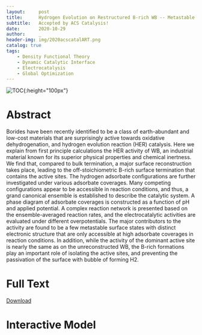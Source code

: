 ```yaml
---
layout:     post
title:      Hydrogen Evolution on Restructured B-rich WB -- Metastable Surface States and Isolated Active Sites
subtitle:   Accepted by ACS Catalysis!
date:       2020-10-29
author:     _
header-img: img/2020acscatalART.png
catalog: true
tags:
    - Density Functional Theory
    - Dynamic Catalytic Interface
    - Electrocatalysis
    - Global Optimization
---
```


![TOC](../../../../img/2020acscatalTOC.png){:height="100px"}

# Abstract
Borides have been recently identified to be a class of earth-abundant and low-cost materials that are surprisingly active towards oxidative dehydrogenation, and hydrogen evolution reaction (HER) catalysis. Here we explain from first principle calculations the HER activity of WB, an industrial material known for its superior physical properties and chemical inertness. We find that, compared to bulk termination, a major surface reconstruction takes place, leading to the off-stoichiometric B-rich surface termination that contains the active sites. The hydrogen adsorbate configurations are further investigated under various adsorbate coverages. Many competing configurations appear to be accessible in reaction conditions, and thus, a grand canonical ensemble is established to describe the catalytic system. A phase diagram of adsorbate coverages is constructed as a function of pH and applied potential. A complex reaction network is presented based on the ensemble-averaged reaction rates, and the electrocatalytic activities are evaluated under different overpotentials. The major contributors to the activity are found to be a few metastable surface states with distinct electronic structure that are only accessible at high adsorbate coverages in reaction conditions. In addition, while the activity of the dominant active site is nearly the same as on the unreconstructed WB, the B-rich formations play an important role of isolating the active sites, and preventing the passivation of the surface with bubble of forming H2.



# Full Text

[Download](../../../../docs/2020acscatal.pdf "Download")



# Interactive Model
<html>

<head>
<script src="https://3Dmol.csb.pitt.edu/build/3Dmol-min.js"></script>
</head>
<div id="container-01" class="mol-container">
</div>
<style>
.mol-container {
  width: 100%;
  height: 400px;
  position: relative;
}
</style>
<script>
$(function() {
	let element = $('#container-01');
	let config = { backgroundColor : 'white' };
	let viewer = $3Dmol.createViewer( element, config );
	viewer.addModel("CRYST1   12.482   12.482   31.510  90.00  90.00  90.00 P 1\nMODEL     1\nATOM      1    B MOL     1       2.352   5.201  27.611  1.00  0.00           B  \nATOM      2    B MOL     1       3.635   3.925  27.611  1.00  0.00           B  \nATOM      3    B MOL     1       2.376   2.634  27.611  1.00  0.00           B  \nATOM      4    B MOL     1       1.068   3.900  27.611  1.00  0.00           B  \nATOM      5    B MOL     1       0.800   0.800  22.730  1.00  0.00           B  \nATOM      6    B MOL     1       0.800   3.915  22.730  1.00  0.00           B  \nATOM      7    B MOL     1       3.915   0.800  22.730  1.00  0.00           B  \nATOM      8    B MOL     1       3.915   3.915  22.730  1.00  0.00           B  \nATOM      9    B MOL     1       2.358   2.358  14.291  1.00  0.00           B  \nATOM     10    B MOL     1       2.358   5.472  14.291  1.00  0.00           B  \nATOM     11    B MOL     1       5.472   2.358  14.291  1.00  0.00           B  \nATOM     12    B MOL     1       5.472   5.472  14.291  1.00  0.00           B  \nATOM     13    B MOL     1       0.800   2.358  26.761  1.00  0.00           B  \nATOM     14    B MOL     1       0.800   5.472  26.761  1.00  0.00           B  \nATOM     15    B MOL     1       3.915   2.358  26.761  1.00  0.00           B  \nATOM     16    B MOL     1       3.915   5.472  26.761  1.00  0.00           B  \nATOM     17    B MOL     1       2.358   0.800  18.524  1.00  0.00           B  \nATOM     18    B MOL     1       2.358   3.915  18.524  1.00  0.00           B  \nATOM     19    B MOL     1       5.472   0.800  18.524  1.00  0.00           B  \nATOM     20    B MOL     1       5.472   3.915  18.524  1.00  0.00           B  \nATOM     21    B MOL     1       2.358   0.800  23.802  1.00  0.00           B  \nATOM     22    B MOL     1       2.358   3.915  23.802  1.00  0.00           B  \nATOM     23    B MOL     1       5.472   0.800  23.802  1.00  0.00           B  \nATOM     24    B MOL     1       5.472   3.915  23.802  1.00  0.00           B  \nATOM     25    B MOL     1       0.800   2.358  15.363  1.00  0.00           B  \nATOM     26    B MOL     1       0.800   5.472  15.363  1.00  0.00           B  \nATOM     27    B MOL     1       3.915   2.358  15.363  1.00  0.00           B  \nATOM     28    B MOL     1       3.915   5.472  15.363  1.00  0.00           B  \nATOM     29    B MOL     1       2.358   2.358  19.569  1.00  0.00           B  \nATOM     30    B MOL     1       2.358   5.472  19.569  1.00  0.00           B  \nATOM     31    B MOL     1       5.472   2.358  19.569  1.00  0.00           B  \nATOM     32    B MOL     1       5.472   5.472  19.569  1.00  0.00           B  \nATOM     33    B MOL     1       0.800   0.800  11.331  1.00  0.00           B  \nATOM     34    B MOL     1       0.800   3.915  11.331  1.00  0.00           B  \nATOM     35    B MOL     1       3.915   0.800  11.331  1.00  0.00           B  \nATOM     36    B MOL     1       3.915   3.915  11.331  1.00  0.00           B  \nATOM     37    W MOL     1       0.800   0.800  20.266  1.00  0.00           W  \nATOM     38    W MOL     1       0.800   3.915  20.266  1.00  0.00           W  \nATOM     39    W MOL     1       3.915   0.800  20.266  1.00  0.00           W  \nATOM     40    W MOL     1       3.915   3.915  20.266  1.00  0.00           W  \nATOM     41    W MOL     1       2.358   2.358  11.797  1.00  0.00           W  \nATOM     42    W MOL     1       2.358   5.472  11.797  1.00  0.00           W  \nATOM     43    W MOL     1       5.472   2.358  11.797  1.00  0.00           W  \nATOM     44    W MOL     1       5.472   5.472  11.797  1.00  0.00           W  \nATOM     45    W MOL     1       0.800   2.358  24.465  1.00  0.00           W  \nATOM     46    W MOL     1       0.800   5.472  24.465  1.00  0.00           W  \nATOM     47    W MOL     1       3.915   2.358  24.465  1.00  0.00           W  \nATOM     48    W MOL     1       3.915   5.472  24.465  1.00  0.00           W  \nATOM     49    W MOL     1       2.358   0.800  16.050  1.00  0.00           W  \nATOM     50    W MOL     1       2.358   3.915  16.050  1.00  0.00           W  \nATOM     51    W MOL     1       5.472   0.800  16.050  1.00  0.00           W  \nATOM     52    W MOL     1       5.472   3.915  16.050  1.00  0.00           W  \nATOM     53    W MOL     1       2.358   0.800  26.295  1.00  0.00           W  \nATOM     54    W MOL     1       2.358   3.915  26.295  1.00  0.00           W  \nATOM     55    W MOL     1       5.472   0.800  26.295  1.00  0.00           W  \nATOM     56    W MOL     1       5.472   3.915  26.295  1.00  0.00           W  \nATOM     57    W MOL     1       0.800   2.358  17.827  1.00  0.00           W  \nATOM     58    W MOL     1       0.800   5.472  17.827  1.00  0.00           W  \nATOM     59    W MOL     1       3.915   2.358  17.827  1.00  0.00           W  \nATOM     60    W MOL     1       3.915   5.472  17.827  1.00  0.00           W  \nATOM     61    W MOL     1       2.358   2.358  22.042  1.00  0.00           W  \nATOM     62    W MOL     1       2.358   5.472  22.042  1.00  0.00           W  \nATOM     63    W MOL     1       5.472   2.358  22.042  1.00  0.00           W  \nATOM     64    W MOL     1       5.472   5.472  22.042  1.00  0.00           W  \nATOM     65    W MOL     1       0.800   0.800  13.627  1.00  0.00           W  \nATOM     66    W MOL     1       0.800   3.915  13.627  1.00  0.00           W  \nATOM     67    W MOL     1       3.915   0.800  13.627  1.00  0.00           W  \nATOM     68    W MOL     1       3.915   3.915  13.627  1.00  0.00           W  \nATOM     69    B MOL     1       2.352  11.442  27.611  1.00  0.00           B  \nATOM     70    B MOL     1       3.635  10.166  27.611  1.00  0.00           B  \nATOM     71    B MOL     1       2.376   8.875  27.611  1.00  0.00           B  \nATOM     72    B MOL     1       1.068  10.141  27.611  1.00  0.00           B  \nATOM     73    B MOL     1       0.800   7.041  22.730  1.00  0.00           B  \nATOM     74    B MOL     1       0.800  10.156  22.730  1.00  0.00           B  \nATOM     75    B MOL     1       3.915   7.041  22.730  1.00  0.00           B  \nATOM     76    B MOL     1       3.915  10.156  22.730  1.00  0.00           B  \nATOM     77    B MOL     1       2.358   8.599  14.291  1.00  0.00           B  \nATOM     78    B MOL     1       2.358  11.714  14.291  1.00  0.00           B  \nATOM     79    B MOL     1       5.472   8.599  14.291  1.00  0.00           B  \nATOM     80    B MOL     1       5.472  11.714  14.291  1.00  0.00           B  \nATOM     81    B MOL     1       0.800   8.599  26.761  1.00  0.00           B  \nATOM     82    B MOL     1       0.800  11.714  26.761  1.00  0.00           B  \nATOM     83    B MOL     1       3.915   8.599  26.761  1.00  0.00           B  \nATOM     84    B MOL     1       3.915  11.714  26.761  1.00  0.00           B  \nATOM     85    B MOL     1       2.358   7.041  18.524  1.00  0.00           B  \nATOM     86    B MOL     1       2.358  10.156  18.524  1.00  0.00           B  \nATOM     87    B MOL     1       5.472   7.041  18.524  1.00  0.00           B  \nATOM     88    B MOL     1       5.472  10.156  18.524  1.00  0.00           B  \nATOM     89    B MOL     1       2.358   7.041  23.802  1.00  0.00           B  \nATOM     90    B MOL     1       2.358  10.156  23.802  1.00  0.00           B  \nATOM     91    B MOL     1       5.472   7.041  23.802  1.00  0.00           B  \nATOM     92    B MOL     1       5.472  10.156  23.802  1.00  0.00           B  \nATOM     93    B MOL     1       0.800   8.599  15.363  1.00  0.00           B  \nATOM     94    B MOL     1       0.800  11.714  15.363  1.00  0.00           B  \nATOM     95    B MOL     1       3.915   8.599  15.363  1.00  0.00           B  \nATOM     96    B MOL     1       3.915  11.714  15.363  1.00  0.00           B  \nATOM     97    B MOL     1       2.358   8.599  19.569  1.00  0.00           B  \nATOM     98    B MOL     1       2.358  11.714  19.569  1.00  0.00           B  \nATOM     99    B MOL     1       5.472   8.599  19.569  1.00  0.00           B  \nATOM    100    B MOL     1       5.472  11.714  19.569  1.00  0.00           B  \nATOM    101    B MOL     1       0.800   7.041  11.331  1.00  0.00           B  \nATOM    102    B MOL     1       0.800  10.156  11.331  1.00  0.00           B  \nATOM    103    B MOL     1       3.915   7.041  11.331  1.00  0.00           B  \nATOM    104    B MOL     1       3.915  10.156  11.331  1.00  0.00           B  \nATOM    105    W MOL     1       0.800   7.041  20.266  1.00  0.00           W  \nATOM    106    W MOL     1       0.800  10.156  20.266  1.00  0.00           W  \nATOM    107    W MOL     1       3.915   7.041  20.266  1.00  0.00           W  \nATOM    108    W MOL     1       3.915  10.156  20.266  1.00  0.00           W  \nATOM    109    W MOL     1       2.358   8.599  11.797  1.00  0.00           W  \nATOM    110    W MOL     1       2.358  11.714  11.797  1.00  0.00           W  \nATOM    111    W MOL     1       5.472   8.599  11.797  1.00  0.00           W  \nATOM    112    W MOL     1       5.472  11.714  11.797  1.00  0.00           W  \nATOM    113    W MOL     1       0.800   8.599  24.465  1.00  0.00           W  \nATOM    114    W MOL     1       0.800  11.714  24.465  1.00  0.00           W  \nATOM    115    W MOL     1       3.915   8.599  24.465  1.00  0.00           W  \nATOM    116    W MOL     1       3.915  11.714  24.465  1.00  0.00           W  \nATOM    117    W MOL     1       2.358   7.041  16.050  1.00  0.00           W  \nATOM    118    W MOL     1       2.358  10.156  16.050  1.00  0.00           W  \nATOM    119    W MOL     1       5.472   7.041  16.050  1.00  0.00           W  \nATOM    120    W MOL     1       5.472  10.156  16.050  1.00  0.00           W  \nATOM    121    W MOL     1       2.358   7.041  26.295  1.00  0.00           W  \nATOM    122    W MOL     1       2.358  10.156  26.295  1.00  0.00           W  \nATOM    123    W MOL     1       5.472   7.041  26.295  1.00  0.00           W  \nATOM    124    W MOL     1       5.472  10.156  26.295  1.00  0.00           W  \nATOM    125    W MOL     1       0.800   8.599  17.827  1.00  0.00           W  \nATOM    126    W MOL     1       0.800  11.714  17.827  1.00  0.00           W  \nATOM    127    W MOL     1       3.915   8.599  17.827  1.00  0.00           W  \nATOM    128    W MOL     1       3.915  11.714  17.827  1.00  0.00           W  \nATOM    129    W MOL     1       2.358   8.599  22.042  1.00  0.00           W  \nATOM    130    W MOL     1       2.358  11.714  22.042  1.00  0.00           W  \nATOM    131    W MOL     1       5.472   8.599  22.042  1.00  0.00           W  \nATOM    132    W MOL     1       5.472  11.714  22.042  1.00  0.00           W  \nATOM    133    W MOL     1       0.800   7.041  13.627  1.00  0.00           W  \nATOM    134    W MOL     1       0.800  10.156  13.627  1.00  0.00           W  \nATOM    135    W MOL     1       3.915   7.041  13.627  1.00  0.00           W  \nATOM    136    W MOL     1       3.915  10.156  13.627  1.00  0.00           W  \nATOM    137    B MOL     1       8.593   5.201  27.611  1.00  0.00           B  \nATOM    138    B MOL     1       9.876   3.925  27.611  1.00  0.00           B  \nATOM    139    B MOL     1       8.617   2.634  27.611  1.00  0.00           B  \nATOM    140    B MOL     1       7.309   3.900  27.611  1.00  0.00           B  \nATOM    141    B MOL     1       7.041   0.800  22.730  1.00  0.00           B  \nATOM    142    B MOL     1       7.041   3.915  22.730  1.00  0.00           B  \nATOM    143    B MOL     1      10.156   0.800  22.730  1.00  0.00           B  \nATOM    144    B MOL     1      10.156   3.915  22.730  1.00  0.00           B  \nATOM    145    B MOL     1       8.599   2.358  14.291  1.00  0.00           B  \nATOM    146    B MOL     1       8.599   5.472  14.291  1.00  0.00           B  \nATOM    147    B MOL     1      11.714   2.358  14.291  1.00  0.00           B  \nATOM    148    B MOL     1      11.714   5.472  14.291  1.00  0.00           B  \nATOM    149    B MOL     1       7.041   2.358  26.761  1.00  0.00           B  \nATOM    150    B MOL     1       7.041   5.472  26.761  1.00  0.00           B  \nATOM    151    B MOL     1      10.156   2.358  26.761  1.00  0.00           B  \nATOM    152    B MOL     1      10.156   5.472  26.761  1.00  0.00           B  \nATOM    153    B MOL     1       8.599   0.800  18.524  1.00  0.00           B  \nATOM    154    B MOL     1       8.599   3.915  18.524  1.00  0.00           B  \nATOM    155    B MOL     1      11.714   0.800  18.524  1.00  0.00           B  \nATOM    156    B MOL     1      11.714   3.915  18.524  1.00  0.00           B  \nATOM    157    B MOL     1       8.599   0.800  23.802  1.00  0.00           B  \nATOM    158    B MOL     1       8.599   3.915  23.802  1.00  0.00           B  \nATOM    159    B MOL     1      11.714   0.800  23.802  1.00  0.00           B  \nATOM    160    B MOL     1      11.714   3.915  23.802  1.00  0.00           B  \nATOM    161    B MOL     1       7.041   2.358  15.363  1.00  0.00           B  \nATOM    162    B MOL     1       7.041   5.472  15.363  1.00  0.00           B  \nATOM    163    B MOL     1      10.156   2.358  15.363  1.00  0.00           B  \nATOM    164    B MOL     1      10.156   5.472  15.363  1.00  0.00           B  \nATOM    165    B MOL     1       8.599   2.358  19.569  1.00  0.00           B  \nATOM    166    B MOL     1       8.599   5.472  19.569  1.00  0.00           B  \nATOM    167    B MOL     1      11.714   2.358  19.569  1.00  0.00           B  \nATOM    168    B MOL     1      11.714   5.472  19.569  1.00  0.00           B  \nATOM    169    B MOL     1       7.041   0.800  11.331  1.00  0.00           B  \nATOM    170    B MOL     1       7.041   3.915  11.331  1.00  0.00           B  \nATOM    171    B MOL     1      10.156   0.800  11.331  1.00  0.00           B  \nATOM    172    B MOL     1      10.156   3.915  11.331  1.00  0.00           B  \nATOM    173    W MOL     1       7.041   0.800  20.266  1.00  0.00           W  \nATOM    174    W MOL     1       7.041   3.915  20.266  1.00  0.00           W  \nATOM    175    W MOL     1      10.156   0.800  20.266  1.00  0.00           W  \nATOM    176    W MOL     1      10.156   3.915  20.266  1.00  0.00           W  \nATOM    177    W MOL     1       8.599   2.358  11.797  1.00  0.00           W  \nATOM    178    W MOL     1       8.599   5.472  11.797  1.00  0.00           W  \nATOM    179    W MOL     1      11.714   2.358  11.797  1.00  0.00           W  \nATOM    180    W MOL     1      11.714   5.472  11.797  1.00  0.00           W  \nATOM    181    W MOL     1       7.041   2.358  24.465  1.00  0.00           W  \nATOM    182    W MOL     1       7.041   5.472  24.465  1.00  0.00           W  \nATOM    183    W MOL     1      10.156   2.358  24.465  1.00  0.00           W  \nATOM    184    W MOL     1      10.156   5.472  24.465  1.00  0.00           W  \nATOM    185    W MOL     1       8.599   0.800  16.050  1.00  0.00           W  \nATOM    186    W MOL     1       8.599   3.915  16.050  1.00  0.00           W  \nATOM    187    W MOL     1      11.714   0.800  16.050  1.00  0.00           W  \nATOM    188    W MOL     1      11.714   3.915  16.050  1.00  0.00           W  \nATOM    189    W MOL     1       8.599   0.800  26.295  1.00  0.00           W  \nATOM    190    W MOL     1       8.599   3.915  26.295  1.00  0.00           W  \nATOM    191    W MOL     1      11.714   0.800  26.295  1.00  0.00           W  \nATOM    192    W MOL     1      11.714   3.915  26.295  1.00  0.00           W  \nATOM    193    W MOL     1       7.041   2.358  17.827  1.00  0.00           W  \nATOM    194    W MOL     1       7.041   5.472  17.827  1.00  0.00           W  \nATOM    195    W MOL     1      10.156   2.358  17.827  1.00  0.00           W  \nATOM    196    W MOL     1      10.156   5.472  17.827  1.00  0.00           W  \nATOM    197    W MOL     1       8.599   2.358  22.042  1.00  0.00           W  \nATOM    198    W MOL     1       8.599   5.472  22.042  1.00  0.00           W  \nATOM    199    W MOL     1      11.714   2.358  22.042  1.00  0.00           W  \nATOM    200    W MOL     1      11.714   5.472  22.042  1.00  0.00           W  \nATOM    201    W MOL     1       7.041   0.800  13.627  1.00  0.00           W  \nATOM    202    W MOL     1       7.041   3.915  13.627  1.00  0.00           W  \nATOM    203    W MOL     1      10.156   0.800  13.627  1.00  0.00           W  \nATOM    204    W MOL     1      10.156   3.915  13.627  1.00  0.00           W  \nATOM    205    B MOL     1       8.593  11.442  27.611  1.00  0.00           B  \nATOM    206    B MOL     1       9.876  10.166  27.611  1.00  0.00           B  \nATOM    207    B MOL     1       8.617   8.875  27.611  1.00  0.00           B  \nATOM    208    B MOL     1       7.309  10.141  27.611  1.00  0.00           B  \nATOM    209    B MOL     1       7.041   7.041  22.730  1.00  0.00           B  \nATOM    210    B MOL     1       7.041  10.156  22.730  1.00  0.00           B  \nATOM    211    B MOL     1      10.156   7.041  22.730  1.00  0.00           B  \nATOM    212    B MOL     1      10.156  10.156  22.730  1.00  0.00           B  \nATOM    213    B MOL     1       8.599   8.599  14.291  1.00  0.00           B  \nATOM    214    B MOL     1       8.599  11.714  14.291  1.00  0.00           B  \nATOM    215    B MOL     1      11.714   8.599  14.291  1.00  0.00           B  \nATOM    216    B MOL     1      11.714  11.714  14.291  1.00  0.00           B  \nATOM    217    B MOL     1       7.041   8.599  26.761  1.00  0.00           B  \nATOM    218    B MOL     1       7.041  11.714  26.761  1.00  0.00           B  \nATOM    219    B MOL     1      10.156   8.599  26.761  1.00  0.00           B  \nATOM    220    B MOL     1      10.156  11.714  26.761  1.00  0.00           B  \nATOM    221    B MOL     1       8.599   7.041  18.524  1.00  0.00           B  \nATOM    222    B MOL     1       8.599  10.156  18.524  1.00  0.00           B  \nATOM    223    B MOL     1      11.714   7.041  18.524  1.00  0.00           B  \nATOM    224    B MOL     1      11.714  10.156  18.524  1.00  0.00           B  \nATOM    225    B MOL     1       8.599   7.041  23.802  1.00  0.00           B  \nATOM    226    B MOL     1       8.599  10.156  23.802  1.00  0.00           B  \nATOM    227    B MOL     1      11.714   7.041  23.802  1.00  0.00           B  \nATOM    228    B MOL     1      11.714  10.156  23.802  1.00  0.00           B  \nATOM    229    B MOL     1       7.041   8.599  15.363  1.00  0.00           B  \nATOM    230    B MOL     1       7.041  11.714  15.363  1.00  0.00           B  \nATOM    231    B MOL     1      10.156   8.599  15.363  1.00  0.00           B  \nATOM    232    B MOL     1      10.156  11.714  15.363  1.00  0.00           B  \nATOM    233    B MOL     1       8.599   8.599  19.569  1.00  0.00           B  \nATOM    234    B MOL     1       8.599  11.714  19.569  1.00  0.00           B  \nATOM    235    B MOL     1      11.714   8.599  19.569  1.00  0.00           B  \nATOM    236    B MOL     1      11.714  11.714  19.569  1.00  0.00           B  \nATOM    237    B MOL     1       7.041   7.041  11.331  1.00  0.00           B  \nATOM    238    B MOL     1       7.041  10.156  11.331  1.00  0.00           B  \nATOM    239    B MOL     1      10.156   7.041  11.331  1.00  0.00           B  \nATOM    240    B MOL     1      10.156  10.156  11.331  1.00  0.00           B  \nATOM    241    W MOL     1       7.041   7.041  20.266  1.00  0.00           W  \nATOM    242    W MOL     1       7.041  10.156  20.266  1.00  0.00           W  \nATOM    243    W MOL     1      10.156   7.041  20.266  1.00  0.00           W  \nATOM    244    W MOL     1      10.156  10.156  20.266  1.00  0.00           W  \nATOM    245    W MOL     1       8.599   8.599  11.797  1.00  0.00           W  \nATOM    246    W MOL     1       8.599  11.714  11.797  1.00  0.00           W  \nATOM    247    W MOL     1      11.714   8.599  11.797  1.00  0.00           W  \nATOM    248    W MOL     1      11.714  11.714  11.797  1.00  0.00           W  \nATOM    249    W MOL     1       7.041   8.599  24.465  1.00  0.00           W  \nATOM    250    W MOL     1       7.041  11.714  24.465  1.00  0.00           W  \nATOM    251    W MOL     1      10.156   8.599  24.465  1.00  0.00           W  \nATOM    252    W MOL     1      10.156  11.714  24.465  1.00  0.00           W  \nATOM    253    W MOL     1       8.599   7.041  16.050  1.00  0.00           W  \nATOM    254    W MOL     1       8.599  10.156  16.050  1.00  0.00           W  \nATOM    255    W MOL     1      11.714   7.041  16.050  1.00  0.00           W  \nATOM    256    W MOL     1      11.714  10.156  16.050  1.00  0.00           W  \nATOM    257    W MOL     1       8.599   7.041  26.295  1.00  0.00           W  \nATOM    258    W MOL     1       8.599  10.156  26.295  1.00  0.00           W  \nATOM    259    W MOL     1      11.714   7.041  26.295  1.00  0.00           W  \nATOM    260    W MOL     1      11.714  10.156  26.295  1.00  0.00           W  \nATOM    261    W MOL     1       7.041   8.599  17.827  1.00  0.00           W  \nATOM    262    W MOL     1       7.041  11.714  17.827  1.00  0.00           W  \nATOM    263    W MOL     1      10.156   8.599  17.827  1.00  0.00           W  \nATOM    264    W MOL     1      10.156  11.714  17.827  1.00  0.00           W  \nATOM    265    W MOL     1       8.599   8.599  22.042  1.00  0.00           W  \nATOM    266    W MOL     1       8.599  11.714  22.042  1.00  0.00           W  \nATOM    267    W MOL     1      11.714   8.599  22.042  1.00  0.00           W  \nATOM    268    W MOL     1      11.714  11.714  22.042  1.00  0.00           W  \nATOM    269    W MOL     1       7.041   7.041  13.627  1.00  0.00           W  \nATOM    270    W MOL     1       7.041  10.156  13.627  1.00  0.00           W  \nATOM    271    W MOL     1      10.156   7.041  13.627  1.00  0.00           W  \nATOM    272    W MOL     1      10.156  10.156  13.627  1.00  0.00           W  \nENDMDL\n", "pdb");
	viewer.addUnitCell();
	viewer.setStyle({}, {sphere : {}});
	viewer.render();
});
</script>
<html>